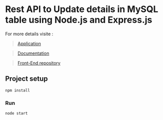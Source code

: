 # Rest API to Update details in MySQL table using Node.js and Express.js

For more details visite :
> [Application](https://suspicious-carson-2627ba.netlify.app/)

> [Documentation](https://krishankantray.blogspot.com/2020/04/csv-to-sql-import.html)

> [Front-End repository](https://github.com/krishankantray/csv-to-sql-import-client)


## Project setup
```
npm install
```

### Run
```
node start
```
